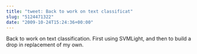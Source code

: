 ```yaml
---
title: "tweet: Back to work on text classificat"
slug: "5124471322"
date: "2009-10-24T15:24:36+00:00"
---
```

Back to work on text classification. First using SVMLight, and then to build a drop in replacement of my own.